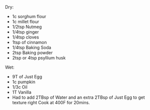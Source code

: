 Dry:
- 1c sorghum flour
- 1c millet flour
- 1/2tsp Nutmeg
- 1/4tsp ginger
- 1/4tsp cloves
- 1tsp of cinnamon
- 1/4tsp Baking Soda
- 2tsp Baking powder
- 2tsp or 4tsp psyllium husk

Wet:
- 9T of Just Egg
- 1c pumpkin
- 1/3c Oil
- 1T Vanilla
- Had to add 2TBsp of Water and an extra 2TBsp of Just Egg to get texture right
Cook at 400F for 20mins.
